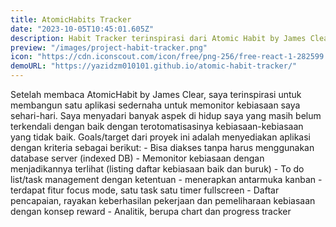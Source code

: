 ```yaml
---
title: AtomicHabits Tracker
date: "2023-10-05T10:45:01.605Z"
description: Habit Tracker terinspirasi dari Atomic Habit by James Clear, dibangun menggunakan ChakraUI + IndexedDB
preview: "/images/project-habit-tracker.png"
icon: "https://cdn.iconscout.com/icon/free/png-256/free-react-1-282599.png"
demoURL: "https://yazidzm010101.github.io/atomic-habit-tracker/"
---
```


Setelah membaca AtomicHabit by James Clear, saya terinspirasi untuk membangun satu aplikasi sedernaha untuk memonitor kebiasaan saya sehari-hari. Saya menyadari banyak aspek di hidup saya yang masih belum terkendali dengan baik dengan terotomatisasinya kebiasaan-kebiasaan yang tidak baik. Goals/target dari proyek ini adalah menyediakan aplikasi dengan kriteria sebagai berikut: - Bisa diakses tanpa harus menggunakan database server (indexed DB) - Memonitor kebiasaan dengan menjadikannya terlihat (listing daftar kebiasaan baik dan buruk) - To do list/task management dengan ketentuan - menerapkan antarmuka kanban - terdapat fitur focus mode, satu task satu timer fullscreen - Daftar pencapaian, rayakan keberhasilan pekerjaan dan pemeliharaan kebiasaan dengan konsep reward - Analitik, berupa chart dan progress tracker
